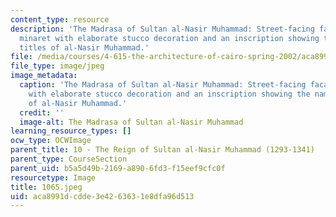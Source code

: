 ```yaml
---
content_type: resource
description: 'The Madrasa of Sultan al-Nasir Muhammad: Street-facing facade of the
  minaret with elaborate stucco decoration and an inscription showing the name and
  titles of al-Nasir Muhammad.'
file: /media/courses/4-615-the-architecture-of-cairo-spring-2002/aca8991dcdde3e4263631e8dfa96d513_1065.jpeg
file_type: image/jpeg
image_metadata:
  caption: 'The Madrasa of Sultan al-Nasir Muhammad: Street-facing facade of the minaret
    with elaborate stucco decoration and an inscription showing the name and titles
    of al-Nasir Muhammad.'
  credit: ''
  image-alt: The Madrasa of Sultan al-Nasir Muhammad
learning_resource_types: []
ocw_type: OCWImage
parent_title: 10 - The Reign of Sultan al-Nasir Muhammad (1293-1341)
parent_type: CourseSection
parent_uid: b5a5d49b-2169-a890-6fd3-f15eef9cfc0f
resourcetype: Image
title: 1065.jpeg
uid: aca8991d-cdde-3e42-6363-1e8dfa96d513
---
```

